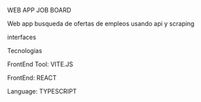  WEB APP JOB BOARD

 Web app busqueda de ofertas de empleos usando api y scraping 

 interfaces
 

Tecnologias

FrontEnd Tool: VITE.JS 

FrontEnd: REACT

Language: TYPESCRIPT
